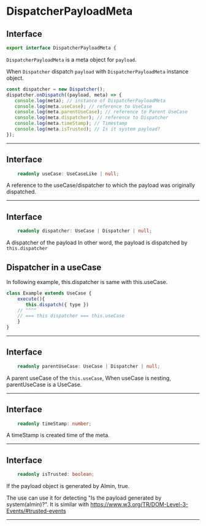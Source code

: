# DispatcherPayloadMeta














## Interface
```typescript
export interface DispatcherPayloadMeta {
```

`DispatcherPayloadMeta` is a meta object for `payload`.

When `Dispatcher` dispatch `payload` with `DispatcherPayloadMeta` instance object.

```js
const dispatcher = new Dispatcher();
dispatcher.onDispatch((payload, meta) => {
   console.log(meta); // instance of DispatcherPayloadMeta
   console.log(meta.useCase); // reference to UseCase
   console.log(meta.parentUseCase); // reference to Parent UseCase
   console.log(meta.dispatcher); // reference to Dispatcher
   console.log(meta.timeStamp); // Timestamp
   console.log(meta.isTrusted); // Is it system payload?
});
```

----








## Interface
```typescript
    readonly useCase: UseCaseLike | null;
```

A reference to the useCase/dispatcher to which the payload was originally dispatched.

----








## Interface
```typescript
    readonly dispatcher: UseCase | Dispatcher | null;
```

A dispatcher of the payload
In other word, the payload is dispatched by `this.dispatcher`

## Dispatcher in a useCase

In following example, this.dispatcher is same with this.useCase.

```js
class Example extends UseCase {
    execute(){
       this.dispatch({ type })
    // ^^^^
    // === this dispatcher === this.useCase
    }
}
```

----








## Interface
```typescript
    readonly parentUseCase: UseCase | Dispatcher | null;
```

A parent useCase of the `this.useCase`,
When useCase is nesting, parentUseCase is a UseCase.

----








## Interface
```typescript
    readonly timeStamp: number;
```

A timeStamp is created time of the meta.

----








## Interface
```typescript
    readonly isTrusted: boolean;

```

If the payload object is generated by Almin, true.

The use can use it for detecting "Is the payload generated by system(almin)?".
It is similar with https://www.w3.org/TR/DOM-Level-3-Events/#trusted-events

----







